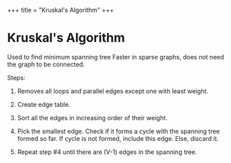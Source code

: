 +++
title = "Kruskal's Algorithm"
+++
# Kruskal's Algorithm
Used to find minimum spanning tree
Faster in sparse graphs, does not need the graph to be connected.

Steps:
1. Removes all loops and parallel edges except one with least weight.
2. Create edge table.
3. Sort all the edges in increasing order of their weight.

4. Pick the smallest edge. Check if it forms a cycle with the spanning tree formed so far. If cycle is not formed, include this edge. Else, discard it.

5. Repeat step #4 until there are (V-1) edges in the spanning tree.
